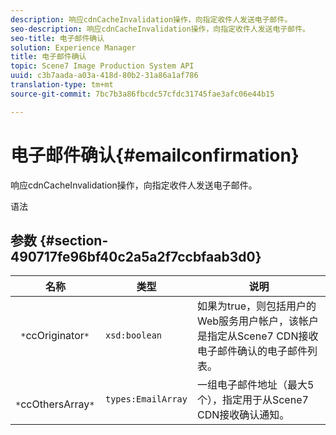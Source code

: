 ```yaml
---
description: 响应cdnCacheInvalidation操作，向指定收件人发送电子邮件。
seo-description: 响应cdnCacheInvalidation操作，向指定收件人发送电子邮件。
seo-title: 电子邮件确认
solution: Experience Manager
title: 电子邮件确认
topic: Scene7 Image Production System API
uuid: c3b7aada-a03a-418d-80b2-31a86a1af786
translation-type: tm+mt
source-git-commit: 7bc7b3a86fbcdc57cfdc31745fae3afc06e44b15

---
```



# 电子邮件确认{#emailconfirmation}

响应cdnCacheInvalidation操作，向指定收件人发送电子邮件。

语法

## 参数 {#section-490717fe96bf40c2a5a2f7ccbfaab3d0}

| 名称 | 类型 | 说明 |
|---|---|---|
| ` *`ccOriginator`*` | `xsd:boolean` | 如果为true，则包括用户的Web服务用户帐户，该帐户是指定从Scene7 CDN接收电子邮件确认的电子邮件列表。 |
| ` *`ccOthersArray`*` | `types:EmailArray` | 一组电子邮件地址（最大5个），指定用于从Scene7 CDN接收确认通知。 |

